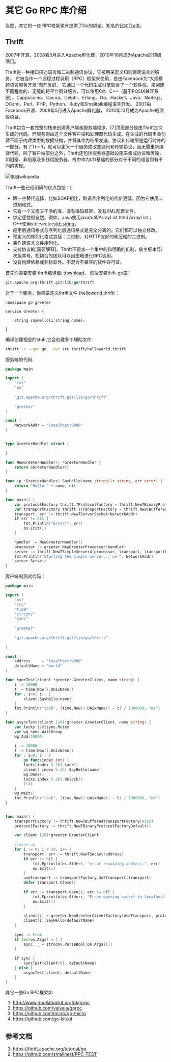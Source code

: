 # 其它 Go RPC 库介绍

当然，其它的一些 RPC框架也有提供了Go的绑定，知名的比如[Thrift](https://thrift.apache.org)。

## Thrift

2007年开源，2008看5月进入Apache孵化器，2010年10月成为Apache的顶级项目。

Thrift是一种接口描述语言和二进制通讯协议，它被用来定义和创建跨语言的服务。
它被当作一个远程过程调用（RPC）框架来使用，是由Facebook为“大规模跨语言服务开发”而开发的。
它通过一个代码生成引擎联合了一个软件栈，来创建不同程度的、无缝的跨平台高效服务，可以使用C#、C++（基于POSIX兼容系统）、Cappuccino、Cocoa、Delphi、Erlang、Go、Haskell、Java、Node.js、OCaml、Perl、PHP、Python、Ruby和Smalltalk编程语言开发。
2007由Facebook开源，2008年5月进入Apache孵化器， 2010年10月成为Apache的顶级项目。 

Thrift包含一套完整的栈来创建客户端和服务端程序。[7]顶层部分是由Thrift定义生成的代码。而服务则由这个文件客户端和处理器代码生成。在生成的代码里会创建不同于内建类型的数据结构，并将其作为结果发送。协议和传输层是运行时库的一部分。有了Thrift，就可以定义一个服务或改变通讯和传输协议，而无需重新编译代码。除了客户端部分之外，Thrift还包括服务器基础设施来集成协议和传输，如阻塞、非阻塞及多线程服务器。栈中作为I/O基础的部分对于不同的语言则有不同的实现。

![来自wikipedia](part1/thrift.png)


Thrift一些已经明确的优点包括：[
* 跟一些替代选择，比如SOAP相比，跨语言序列化的代价更低，因为它使用二进制格式。
* 它有一个又瘦又干净的库，没有编码框架，没有XML配置文件。
* 绑定感觉很自然。例如，Java使用java/util/ArrayList.html ArrayList<String>；C++使用std::vector<std::string>。
* 应用层通讯格式与序列化层通讯格式是完全分离的。它们都可以独立修改。
* 预定义的序列化格式包括：二进制、对HTTP友好的和压缩的二进制。
* 兼作跨语言文件序列化。
* 支持协议的[需要解释]。Thrift不要求一个集中的和明确的机制，象主版本号/次版本号。松耦合的团队可以自由地进化RPC调用。
* 没有构建依赖或非标软件。不混合不兼容的软件许可证。

首先你需要安装 thrift编译器: [download](https://thrift.apache.org/download)。
然后安装thift-go库：
```go 
git.apache.org/thrift.git/lib/go/thrift
```

对于一个服务，你需要定义thrift文件 (helloworld.thrift)：
```thrift 
namespace go greeter

service Greeter {

    string sayHello(1:string name);

}
```

编译创建相应的stub,它会创建多个辅助文件:
```sh 
thrift -r --gen go  -out src thrift/helloworld.thrift
```

服务端的代码:
```go 
package main

import (
    "fmt"
	"os"
	
    "git.apache.org/thrift.git/lib/go/thrift"
    
	"greeter"
)

const (
	NetworkAddr = "localhost:9090"
)


type GreeterHandler struct {
	
}

func NewGreeterHandler() *GreeterHandler {
	return &GreeterHandler{}
}

func (p *GreeterHandler) SayHello(name string)(r string, err error) { 
	return "Hello " + name, nil
}

func main() {
	var protocolFactory thrift.TProtocolFactory = thrift.NewTBinaryProtocolFactoryDefault()
	var transportFactory thrift.TTransportFactory = thrift.NewTBufferedTransportFactory(8192)
	transport, err := thrift.NewTServerSocket(NetworkAddr)
	if err != nil {
		fmt.Println("Error!", err)
		os.Exit(1)
	}

    handler := NewGreeterHandler()
    processor := greeter.NewGreeterProcessor(handler)
    server := thrift.NewTSimpleServer4(processor, transport, transportFactory, protocolFactory)
	fmt.Println("Starting the simple server... on ", NetworkAddr)
	server.Serve()
}
```

客户端的测试代码：
```go 
package main

import (
	"os"
	"fmt"
	"time"
	"strconv"
	"sync"
	
	"greeter"
	
	"git.apache.org/thrift.git/lib/go/thrift"
	
)

const (
	address     = "localhost:9090"
	defaultName = "world"
)

func syncTest(client *greeter.GreeterClient, name string) {
	i := 10000
	t := time.Now().UnixNano()	
	for ; i>0; i-- {
		client.SayHello(name)
	}
	fmt.Println("took", (time.Now().UnixNano() - t) / 1000000, "ms")
}

func asyncTest(client [20]*greeter.GreeterClient, name string) {
	var locks [20]sync.Mutex
	var wg sync.WaitGroup
    wg.Add(10000)
	
	i := 10000
	t := time.Now().UnixNano()	
	for ; i>0; i-- {
		go func(index int) {
		locks[index % 20].Lock()
		client[ index % 20].SayHello(name)
		wg.Done()
		locks[index % 20].Unlock()
		}(i)
	}	
	wg.Wait()
	fmt.Println("took", (time.Now().UnixNano() - t) / 1000000, "ms")
}


func main() {
	transportFactory := thrift.NewTBufferedTransportFactory(8192)
	protocolFactory := thrift.NewTBinaryProtocolFactoryDefault()

	var client [20]*greeter.GreeterClient
	
	//warm up
	for i := 0; i < 20; i++ {
		transport, err := thrift.NewTSocket(address)
		if err != nil {
			fmt.Fprintln(os.Stderr, "error resolving address:", err)
			os.Exit(1)
		}
		useTransport := transportFactory.GetTransport(transport)
		defer transport.Close()
		
		if err := transport.Open(); err != nil {
			fmt.Fprintln(os.Stderr, "Error opening socket to localhost:9090", " ", err)
			os.Exit(1)
		}
	
		client[i] = greeter.NewGreeterClientFactory(useTransport, protocolFactory)
		client[i].SayHello(defaultName)
	}
	
	sync := true
	if len(os.Args) > 1 {
		sync, _ = strconv.ParseBool(os.Args[1])
	}
	
	if sync {
		syncTest(client[0], defaultName)
	} else {
		asyncTest(client, defaultName)
	}
}
```

其它一些Go RPC框架如
1. http://www.gorillatoolkit.org/pkg/rpc
2. https://github.com/valyala/gorpc
3. https://github.com/micro/go-micro
4. https://github.com/go-kit/kit

## 参考文档
1. https://thrift.apache.org/tutorial/go
2. https://github.com/smallnest/RPC-TEST